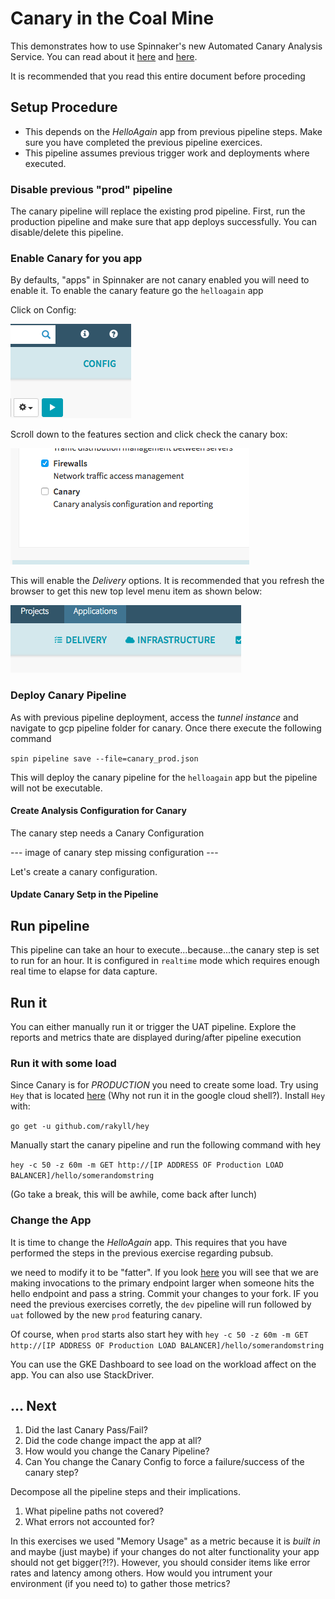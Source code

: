 # Canary in the Coal Mine

This demonstrates how to use Spinnaker's new Automated Canary Analysis Service. 
You can read about it [here](https://medium.com/netflix-techblog/automated-canary-analysis-at-netflix-with-kayenta-3260bc7acc69) and [here](https://cloud.google.com/blog/products/gcp/introducing-kayenta-an-open-automated-canary-analysis-tool-from-google-and-netflix).

It is recommended that you read this entire document before proceding

## Setup Procedure

- This depends on the *HelloAgain* app from previous pipeline steps. Make sure you have completed the previous pipeline exercices. 
- This pipeline assumes previous trigger work and deployments where executed. 

### Disable previous "prod" pipeline

The canary pipeline will replace the existing prod pipeline. First, run the production pipeline and make sure that app deploys successfully. You can disable/delete this pipeline. 


### Enable Canary for you app

By defaults, "apps" in Spinnaker are not canary enabled you will need to enable it. 
To enable the canary feature go the `helloagain` app

Click on Config:

![Config Button](config_button.png)


Scroll down to the features section and click check the canary box:

![Canary Enable](canary_enable.png)

This will enable the *Delivery* options. It is recommended that you refresh the browser to get this new top level menu item as shown below:

![Delivery Menu](delivery_menu.png)


### Deploy Canary Pipeline

As with previous pipeline deployment, access the *tunnel instance* and navigate to gcp pipeline folder for canary. Once there execute the following command  

`spin pipeline save --file=canary_prod.json`

This will deploy the canary pipeline for the `helloagain` app but the pipeline will not be executable.

#### Create Analysis Configuration for Canary

The canary step needs a Canary Configuration

--- image of canary step missing configuration ---

Let's create a canary configuration. 

#### Update Canary Setp in the Pipeline


## Run pipeline

This pipeline can take an hour to execute...because...the canary step is set to run for an hour. It is configured in `realtime` mode which requires enough real time to elapse for data capture. 

## Run it
 You can either manually run it or trigger the UAT pipeline. Explore the reports and metrics thate are displayed during/after pipeline execution

### Run it with some load

Since Canary is for *PRODUCTION* you need to create some load. Try using `Hey` that is located [here](https://github.com/rakyll/hey) (Why not run it in the google cloud shell?). Install `Hey` with:

`go get -u github.com/rakyll/hey`

Manually start the canary pipeline and run the following command with hey

`hey -c 50 -z 60m -m GET http://[IP ADDRESS OF Production LOAD BALANCER]/hello/somerandomstring` 

(Go take a break, this will be awhile, come back after lunch)

### Change the App

It is time to change the *HelloAgain* app. This requires that you have performed the steps in the previous exercise regarding pubsub.

we need to modify it to be "fatter". If you look [here](https://github.com/nparks-kenzan/hello-karyon-rxnetty-x/blob/feature/memoryhog/src/main/java/com/kenzan/karyon/rxnetty/endpoint/HelloEndpoint.java) you will see that we are making invocations to the primary endpoint larger when someone hits the hello endpoint and pass a string. Commit your changes to your fork. IF you need the previous exercises corretly, the `dev` pipeline will run followed by `uat` followed by the new `prod` featuring canary. 

Of course, when `prod` starts also start hey with
`hey -c 50 -z 60m -m GET http://[IP ADDRESS OF Production LOAD BALANCER]/hello/somerandomstring` 
 
You can use the GKE Dashboard to see load on the workload affect on the app. You can also use StackDriver.


## ... Next

1. Did the last Canary Pass/Fail?
1. Did the code change impact the app at all?
1. How would you change the Canary Pipeline?
1. Can You change the Canary Config to force a failure/success of the canary step?



Decompose all the pipeline steps and their implications.
1. What pipeline paths not covered?
1. What errors not accounted for?


In this exercises we used "Memory Usage" as a metric because it is *built in* and maybe (just maybe) if your changes do not alter functionality your app should not get bigger(?!?). However, you should consider items like error rates and latency among others. How would you intrument your environment (if you need to) to gather those metrics?